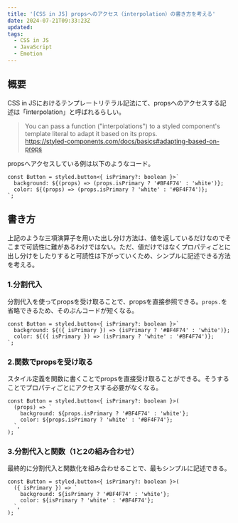 ```yaml
---
title: '[CSS in JS] propsへのアクセス（interpolation）の書き方を考える'
date: 2024-07-21T09:33:23Z
updated:
tags:
  - CSS in JS
  - JavaScript
  - Emotion
---
```


## 概要

CSS in JSにおけるテンプレートリテラル記法にて、propsへのアクセスする記述は「interpolation」と呼ばれるらしい。

> You can pass a function ("interpolations") to a styled component's template literal to adapt it based on its props.  
> https://styled-components.com/docs/basics#adapting-based-on-props

propsへアクセスしている例は以下のようなコード。

```tsx
const Button = styled.button<{ isPrimary?: boolean }>`
  background: ${(props) => (props.isPrimary ? '#BF4F74' : 'white')};
  color: ${(props) => (props.isPrimary ? 'white' : '#BF4F74')};
`;
```

## 書き方

上記のような三項演算子を用いた出し分け方法は、値を返しているだけなのでそこまで可読性に難があるわけではない。ただ、値だけではなくプロパティごとに出し分けをしたりすると可読性は下がっていくため、シンプルに記述できる方法を考える。

### 1.分割代入

分割代入を使ってpropsを受け取ることで、propsを直接参照できる。`props.`を省略できるため、そのぶんコードが短くなる。

```tsx
const Button = styled.button<{ isPrimary?: boolean }>`
  background: ${({ isPrimary }) => (isPrimary ? '#BF4F74' : 'white')};
  color: ${({ isPrimary }) => (isPrimary ? 'white' : '#BF4F74')};
`;
```

### 2.関数でpropsを受け取る

スタイル定義を関数に書くことでpropsを直接受け取ることができる。そうすることでプロパティごとにアクセスする必要がなくなる。

```tsx
const Button = styled.button<{ isPrimary?: boolean }>(
  (props) => `
    background: ${props.isPrimary ? '#BF4F74' : 'white'};
    color: ${props.isPrimary ? 'white' : '#BF4F74'};
  `,
);
```

### 3.分割代入と関数（1と2の組み合わせ）

最終的に分割代入と関数化を組み合わせることで、最もシンプルに記述できる。

```tsx
const Button = styled.button<{ isPrimary?: boolean }>(
  ({ isPrimary }) => `
    background: ${isPrimary ? '#BF4F74' : 'white'};
    color: ${isPrimary ? 'white' : '#BF4F74'};
  `,
);
```
